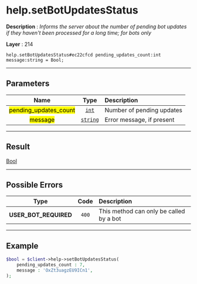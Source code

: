 # help.setBotUpdatesStatus

**Description** : *Informs the server about the number of pending bot updates if they haven&#039;t been processed for a long time; for bots only*

**Layer** : 214

```tl
help.setBotUpdatesStatus#ec22cfcd pending_updates_count:int message:string = Bool;
```

---

## Parameters

| Name | Type | Description |
| :---: | :---: | :--- |
| <mark>pending_updates_count</mark> | [`int`](type/int) | Number of pending updates |
| <mark>message</mark> | [`string`](type/string) | Error message, if present |

---

## Result

[Bool](type/Bool)

---

## Possible Errors

| Type | Code | Description |
| :---: | :---: | :--- |
| **USER_BOT_REQUIRED** | `400` | This method can only be called by a bot |

---

## Example

```php
$bool = $client->help->setBotUpdatesStatus(
	pending_updates_count : 7,
	message : 'OxZt3uagzEU9ICn1',
);
```